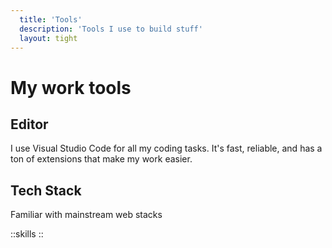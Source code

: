 ```yaml
---
  title: 'Tools'
  description: 'Tools I use to build stuff'
  layout: tight
---
```


# My work tools

## Editor

I use Visual Studio Code for all my coding tasks. It's fast, reliable, and has a ton of extensions that make my work easier.

## Tech Stack

Familiar with mainstream web stacks

::skills
::
